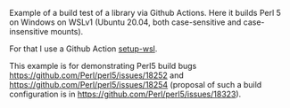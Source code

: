 Example of a build test of a library via Github Actions. Here it builds Perl 5 on Windows on WSLv1 (Ubuntu 20.04, both case-sensitive and case-insensitive mounts).

For that I use a Github Action [setup-wsl](https://github.com/Vampire/setup-wsl).

This example is for demonstrating Perl5 build bugs https://github.com/Perl/perl5/issues/18252 and https://github.com/Perl/perl5/issues/18254 (proposal of such a build configuration is in https://github.com/Perl/perl5/issues/18323).
